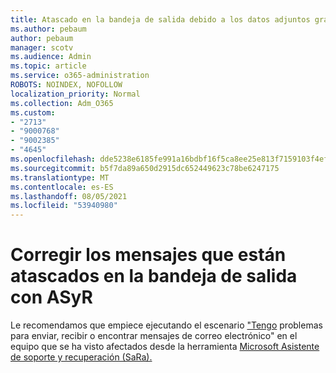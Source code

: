 ```yaml
---
title: Atascado en la bandeja de salida debido a los datos adjuntos grandes
ms.author: pebaum
author: pebaum
manager: scotv
ms.audience: Admin
ms.topic: article
ms.service: o365-administration
ROBOTS: NOINDEX, NOFOLLOW
localization_priority: Normal
ms.collection: Adm_O365
ms.custom:
- "2713"
- "9000768"
- "9002385"
- "4645"
ms.openlocfilehash: dde5238e6185fe991a16bdbf16f5ca8ee25e813f7159103f4efbba2d2cd9d7c5
ms.sourcegitcommit: b5f7da89a650d2915dc652449623c78be6247175
ms.translationtype: MT
ms.contentlocale: es-ES
ms.lasthandoff: 08/05/2021
ms.locfileid: "53940980"
---
```

# <a name="fix-messages-that-are-stuck-in-the-outbox-with-sara"></a>Corregir los mensajes que están atascados en la bandeja de salida con ASyR

Le recomendamos que empiece ejecutando el escenario ["Tengo](https://aka.ms/SaRA-OutlookSendReceive) problemas para enviar, recibir o encontrar mensajes de correo electrónico" en el equipo que se ha visto afectados desde la herramienta [Microsoft Asistente de soporte y recuperación (SaRa).](https://diagnostics.office.com/#/)
